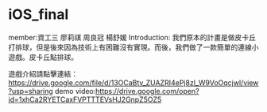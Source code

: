 # iOS_final
member:資工三 廖莉祺 周良冠 楊舒媛
Introduction:
我們原本的計畫是做皮卡丘打排球，但是後來因為技術上有困難沒有實現。而後，我們做了一款簡單的連線小遊戲。皮卡丘點排球。

遊戲介紹請點擊連結：https://drive.google.com/file/d/13OCaBtv_ZUAZRI4ePj8zl_W9VoOqcjwl/view?usp=sharing
demo video:https://drive.google.com/open?id=1xhCa2RYETCaxFVPTTTEVsHJ2GnpZ5OZ5
